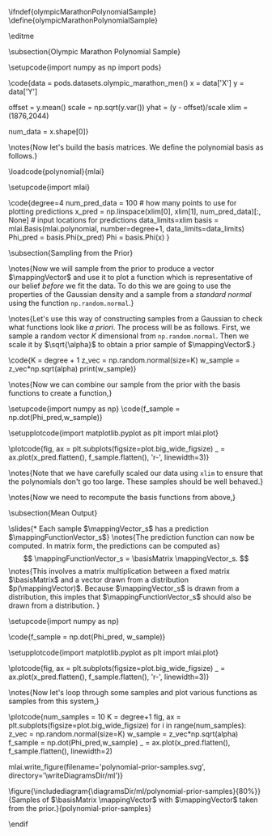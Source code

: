 \ifndef{olympicMarathonPolynomialSample}
\define{olympicMarathonPolynomialSample}

\editme

\subsection{Olympic Marathon Polynomial Sample}

\setupcode{import numpy as np
import pods}

\code{data = pods.datasets.olympic_marathon_men()
x = data['X']
y = data['Y']

offset = y.mean()
scale = np.sqrt(y.var())
yhat = (y - offset)/scale
xlim = (1876,2044)

num_data = x.shape[0]}

\notes{Now let's build the basis matrices. We define the polynomial basis as follows.}

\loadcode{polynomial}{mlai}

\setupcode{import mlai}

\code{degree=4
num_pred_data = 100 # how many points to use for plotting predictions
x_pred = np.linspace(xlim[0], xlim[1], num_pred_data)[:, None] # input locations for predictions
data_limits=xlim
basis = mlai.Basis(mlai.polynomial, number=degree+1, data_limits=data_limits)
Phi_pred = basis.Phi(x_pred)
Phi = basis.Phi(x)
}

\subsection{Sampling from the Prior}

\notes{Now we will sample from the prior to produce a vector $\mappingVector$ and use it to plot a function which is representative of our belief *before* we fit the data. To do this we are going to use the properties of the Gaussian density and a sample from a *standard normal* using the function `np.random.normal`.}

\notes{Let's use this way of constructing samples from a Gaussian to check what functions look like *a priori*. The process will be as follows. First, we sample a random vector $K$ dimensional from `np.random.normal`. Then we scale it by $\sqrt{\alpha}$ to obtain a prior sample of $\mappingVector$.}

\code{K = degree + 1
z_vec = np.random.normal(size=K)
w_sample = z_vec*np.sqrt(alpha)
print(w_sample)}

\notes{Now we can combine our sample from the prior with the basis functions to create a function,}

\setupcode{import numpy as np}
\code{f_sample = np.dot(Phi_pred,w_sample)}

\setupplotcode{import matplotlib.pyplot as plt
import mlai.plot}

\plotcode{fig, ax = plt.subplots(figsize=plot.big_wide_figsize)
_ = ax.plot(x_pred.flatten(), f_sample.flatten(), 'r-', linewidth=3)}

\notes{Note that we have carefully scaled our data using `xlim` to ensure that the polynomials don't go too large. These samples should be well behaved.}

\notes{Now we need to recompute the basis functions from above,}


\subsection{Mean Output}

\slides{* Each sample $\mappingVector_s$ has a prediction $\mappingFunctionVector_s$}
\notes{The prediction function can now be computed. In matrix form, the predictions can be computed as}
$$
\mappingFunctionVector_s = \basisMatrix \mappingVector_s.
$$ 
\notes{This involves a matrix multiplication between a fixed matrix $\basisMatrix$ and a vector  drawn from a distribution $p(\mappingVector)$. Because $\mappingVector_s$ is drawn from a distribution, this imples that $\mappingFunctionVector_s$ should also be drawn from a distribution. 
}

\setupcode{import numpy as np}

\code{f_sample = np.dot(Phi_pred, w_sample)}

\setupplotcode{import matplotlib.pyplot as plt
import mlai.plot}

\plotcode{fig, ax = plt.subplots(figsize=plot.big_wide_figsize)
_ = ax.plot(x_pred.flatten(), f_sample.flatten(), 'r-', linewidth=3)}

\notes{Now let's loop through some samples and plot various functions as samples from this system,}

\plotcode{num_samples = 10
K = degree+1
fig, ax = plt.subplots(figsize=plot.big_wide_figsize)
for i in range(num_samples):
    z_vec = np.random.normal(size=K)
    w_sample = z_vec*np.sqrt(alpha)
    f_sample = np.dot(Phi_pred,w_sample)
    _ = ax.plot(x_pred.flatten(), f_sample.flatten(), linewidth=2)
	
mlai.write_figure(filename='polynomial-prior-samples.svg', directory='\writeDiagramsDir/ml')}

\figure{\includediagram{\diagramsDir/ml/polynomial-prior-samples}{80%}}{Samples of $\basisMatrix \mappingVector$ with $\mappingVector$ taken from the prior.}{polynomial-prior-samples}

\endif
